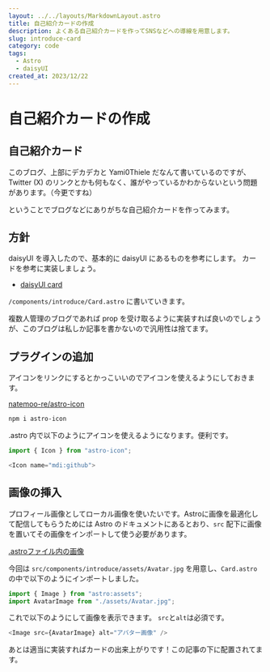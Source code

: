 ```yaml
---
layout: ../../layouts/MarkdownLayout.astro
title: 自己紹介カードの作成
description: よくある自己紹介カードを作ってSNSなどへの導線を用意します。
slug: introduce-card
category: code
tags:
  - Astro
  - daisyUI
created_at: 2023/12/22
---
```


# 自己紹介カードの作成

## 自己紹介カード

このブログ、上部にデカデカと Yami0Thiele だなんて書いているのですが、Twitter (X) のリンクとかも何もなく、誰がやっているかわからないという問題があります。（今更ですね）

ということでブログなどにありがちな自己紹介カードを作ってみます。

## 方針

daisyUI を導入したので、基本的に daisyUI にあるものを参考にします。
カードを参考に実装しましょう。

- [daisyUI card](https://daisyui.com/components/card/)

`/components/introduce/Card.astro` に書いていきます。

複数人管理のブログであれば prop を受け取るように実装すれば良いのでしょうが、このブログは私しか記事を書かないので汎用性は捨てます。

## プラグインの追加

アイコンをリンクにするとかっこいいのでアイコンを使えるようにしておきます。

[natemoo-re/astro-icon](https://github.com/natemoo-re/astro-icon)

```bash
npm i astro-icon
```

.astro 内で以下のようにアイコンを使えるようになります。便利です。

```ts
import { Icon } from "astro-icon";
```

```ts
<Icon name="mdi:github">
```

## 画像の挿入

プロフィール画像としてローカル画像を使いたいです。Astroに画像を最適化して配信してもらうためには Astro のドキュメントにあるとおり、`src` 配下に画像を置いてその画像をインポートして使う必要があります。

[.astroファイル内の画像](https://docs.astro.build/ja/guides/images/#astro%E3%83%95%E3%82%A1%E3%82%A4%E3%83%AB%E5%86%85%E3%81%AE%E7%94%BB%E5%83%8F)

今回は `src/components/introduce/assets/Avatar.jpg` を用意し、`Card.astro` の中で以下のようにインポートしました。

```ts
import { Image } from "astro:assets";
import AvatarImage from "./assets/Avatar.jpg";
```

これで以下のようにして画像を表示できます。 `src`と`alt`は必須です。

```ts
<Image src={AvatarImage} alt="アバター画像" />
```

あとは適当に実装すればカードの出来上がりです！この記事の下に配置されてます。

